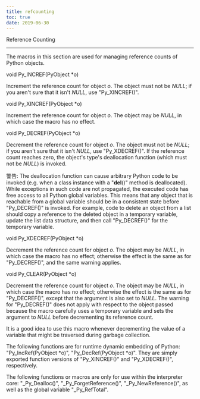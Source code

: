 ```yaml
---
title: refcounting
toc: true
date: 2019-06-30
---
```

Reference Counting
******************

The macros in this section are used for managing reference counts of
Python objects.

void Py_INCREF(PyObject *o)

   Increment the reference count for object *o*.  The object must not
   be *NULL*; if you aren't sure that it isn't *NULL*, use
   "Py_XINCREF()".

void Py_XINCREF(PyObject *o)

   Increment the reference count for object *o*.  The object may be
   *NULL*, in which case the macro has no effect.

void Py_DECREF(PyObject *o)

   Decrement the reference count for object *o*.  The object must not
   be *NULL*; if you aren't sure that it isn't *NULL*, use
   "Py_XDECREF()".  If the reference count reaches zero, the object's
   type's deallocation function (which must not be *NULL*) is invoked.

   警告: The deallocation function can cause arbitrary Python code
     to be invoked (e.g. when a class instance with a "__del__()"
     method is deallocated).  While exceptions in such code are not
     propagated, the executed code has free access to all Python
     global variables. This means that any object that is reachable
     from a global variable should be in a consistent state before
     "Py_DECREF()" is invoked.  For example, code to delete an object
     from a list should copy a reference to the deleted object in a
     temporary variable, update the list data structure, and then call
     "Py_DECREF()" for the temporary variable.

void Py_XDECREF(PyObject *o)

   Decrement the reference count for object *o*.  The object may be
   *NULL*, in which case the macro has no effect; otherwise the effect
   is the same as for "Py_DECREF()", and the same warning applies.

void Py_CLEAR(PyObject *o)

   Decrement the reference count for object *o*.  The object may be
   *NULL*, in which case the macro has no effect; otherwise the effect
   is the same as for "Py_DECREF()", except that the argument is also
   set to *NULL*.  The warning for "Py_DECREF()" does not apply with
   respect to the object passed because the macro carefully uses a
   temporary variable and sets the argument to *NULL* before
   decrementing its reference count.

   It is a good idea to use this macro whenever decrementing the value
   of a variable that might be traversed during garbage collection.

The following functions are for runtime dynamic embedding of Python:
"Py_IncRef(PyObject *o)", "Py_DecRef(PyObject *o)". They are simply
exported function versions of "Py_XINCREF()" and "Py_XDECREF()",
respectively.

The following functions or macros are only for use within the
interpreter core: "_Py_Dealloc()", "_Py_ForgetReference()",
"_Py_NewReference()", as well as the global variable "_Py_RefTotal".
